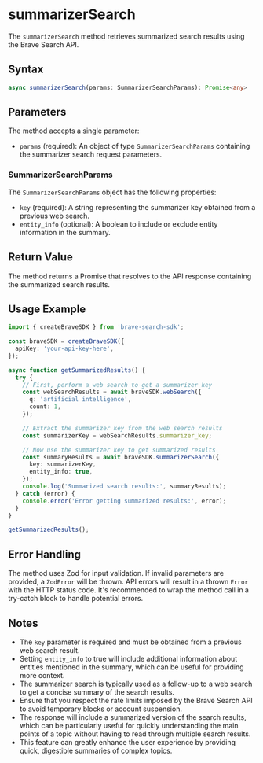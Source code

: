 # summarizerSearch

The `summarizerSearch` method retrieves summarized search results using the Brave Search API.

## Syntax

```typescript
async summarizerSearch(params: SummarizerSearchParams): Promise<any>
```

## Parameters

The method accepts a single parameter:

- `params` (required): An object of type `SummarizerSearchParams` containing the summarizer search request parameters.

### SummarizerSearchParams

The `SummarizerSearchParams` object has the following properties:

- `key` (required): A string representing the summarizer key obtained from a previous web search.
- `entity_info` (optional): A boolean to include or exclude entity information in the summary.

## Return Value

The method returns a Promise that resolves to the API response containing the summarized search results.

## Usage Example

```typescript
import { createBraveSDK } from 'brave-search-sdk';

const braveSDK = createBraveSDK({
  apiKey: 'your-api-key-here',
});

async function getSummarizedResults() {
  try {
    // First, perform a web search to get a summarizer key
    const webSearchResults = await braveSDK.webSearch({
      q: 'artificial intelligence',
      count: 1,
    });

    // Extract the summarizer key from the web search results
    const summarizerKey = webSearchResults.summarizer_key;

    // Now use the summarizer key to get summarized results
    const summaryResults = await braveSDK.summarizerSearch({
      key: summarizerKey,
      entity_info: true,
    });
    console.log('Summarized search results:', summaryResults);
  } catch (error) {
    console.error('Error getting summarized results:', error);
  }
}

getSummarizedResults();
```

## Error Handling

The method uses Zod for input validation. If invalid parameters are provided, a `ZodError` will be thrown. API errors will result in a thrown `Error` with the HTTP status code. It's recommended to wrap the method call in a try-catch block to handle potential errors.

## Notes

- The `key` parameter is required and must be obtained from a previous web search result.
- Setting `entity_info` to true will include additional information about entities mentioned in the summary, which can be useful for providing more context.
- The summarizer search is typically used as a follow-up to a web search to get a concise summary of the search results.
- Ensure that you respect the rate limits imposed by the Brave Search API to avoid temporary blocks or account suspension.
- The response will include a summarized version of the search results, which can be particularly useful for quickly understanding the main points of a topic without having to read through multiple search results.
- This feature can greatly enhance the user experience by providing quick, digestible summaries of complex topics.
